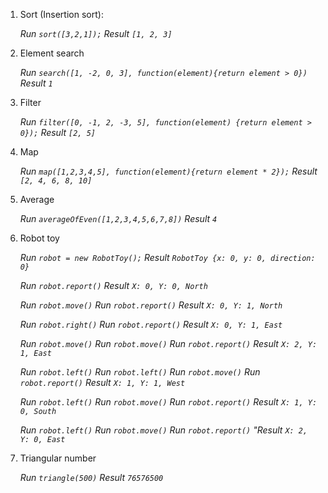 1. Sort (Insertion sort):

    *Run `sort([3,2,1]);`*
    *Result `[1, 2, 3]`*

1. Element search

    *Run `search([1, -2, 0, 3], function(element){return element > 0})`*
    *Result `1`*

1. Filter

    *Run `filter([0, -1, 2, -3, 5], function(element) {return element > 0});`*
    *Result `[2, 5]`*

1. Map

    *Run `map([1,2,3,4,5], function(element){return element * 2});`*
    *Result `[2, 4, 6, 8, 10]`*

1. Average

    *Run `averageOfEven([1,2,3,4,5,6,7,8])`*
    *Result `4`*

1. Robot toy

    *Run `robot = new RobotToy();`*
    *Result `RobotToy {x: 0, y: 0, direction: 0}`*
   
    *Run `robot.report()`*
    *Result `X: 0, Y: 0, North`*
   
    *Run `robot.move()`*
    *Run `robot.report()`*
    *Result `X: 0, Y: 1, North`*
   
    *Run `robot.right()`*
    *Run `robot.report()`*
    *Result `X: 0, Y: 1, East`*
   
    *Run `robot.move()`*
    *Run `robot.move()`*
    *Run `robot.report()`*
    *Result `X: 2, Y: 1, East`*
   
    *Run `robot.left()`*
    *Run `robot.left()`*
    *Run `robot.move()`*
    *Run `robot.report()`*
    *Result `X: 1, Y: 1, West`*
   
    *Run `robot.left()`*
    *Run `robot.move()`*
    *Run `robot.report()`*
    *Result `X: 1, Y: 0, South`*
   
    *Run `robot.left()`*
    *Run `robot.move()`*
    *Run `robot.report()`*
    *"Result `X: 2, Y: 0, East`*

1. Triangular number

    *Run `triangle(500)`*
    *Result `76576500`*